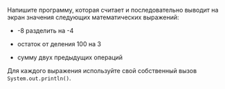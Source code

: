 Напишите программу, которая считает и последовательно выводит на экран значения следующих математических выражений:

- -8 разделить на -4

- остаток от деления 100 на 3

- сумму двух предыдущих операций

Для каждого выражения используйте свой собственный вызов ```System.out.println()```.